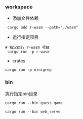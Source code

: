 
### workspace
- 添加文件依赖
```shell
 cargo add r-wasm --path="./wasm"
```

- 运行指定项目
```shell
# 指定运行 r-wasm 项目
 cargo run -p r-wasm
```
- crates
```shell
cargo run -p minigrep
```


### bin
执行指定bin目录
```shell
cargo run --bin guess_game 

cargo run --bin web_serve 

```
